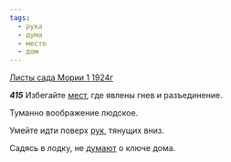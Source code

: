 ```yaml
---
tags:
  - рука
  - дума
  - место
  - дом
---
```


[Листы сада Мории 1 1924г](https://127.0.0.1:4002/agni/1924)

___415___
Избегайте [мест](../../../tags/#место), где явлены гнев и разъединение.   

Туманно воображение людское.   

Умейте идти поверх [рук](../../../tags/#рука), тянущих вниз.   

Садясь в лодку, не [думают](../../../tags/#дума) о ключе дома.   

